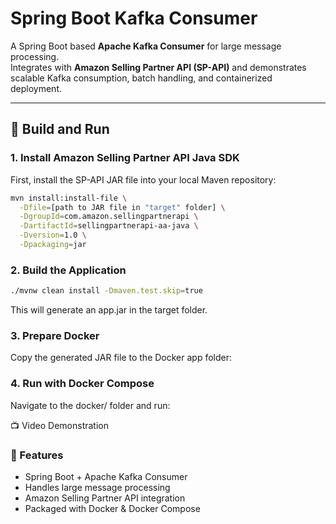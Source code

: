 # Spring Boot Kafka Consumer

A Spring Boot based **Apache Kafka Consumer** for large message processing.  
Integrates with **Amazon Selling Partner API (SP-API)** and demonstrates scalable Kafka consumption, batch handling, and containerized deployment.

---

## 🚀 Build and Run

### 1. Install Amazon Selling Partner API Java SDK
First, install the SP-API JAR file into your local Maven repository:

```bash
mvn install:install-file \
  -Dfile=[path to JAR file in "target" folder] \
  -DgroupId=com.amazon.sellingpartnerapi \
  -DartifactId=sellingpartnerapi-aa-java \
  -Dversion=1.0 \
  -Dpackaging=jar

```
### 2. Build the Application

```bash
./mvnw clean install -Dmaven.test.skip=true
```

This will generate an app.jar in the target folder.

### 3. Prepare Docker

Copy the generated JAR file to the Docker app folder:

### 4. Run with Docker Compose

Navigate to the docker/ folder and run:

📺 Video Demonstration 

### 📌 Features
- Spring Boot + Apache Kafka Consumer
- Handles large message processing
- Amazon Selling Partner API integration
- Packaged with Docker & Docker Compose
